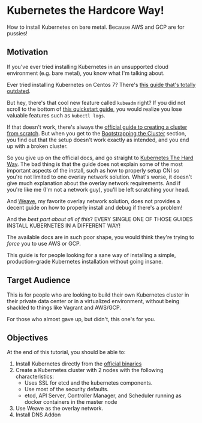 # Kubernetes the Hardcore Way!

How to install Kubernetes on bare metal. Because AWS and GCP are for pussies!


## Motivation

If you've ever tried installing Kubernetes in an unsupported cloud environment (e.g. bare metal),
you know what I'm talking about.

Ever tried installing Kubernetes on Centos 7? There's [this guide that's totally outdated](http://kubernetes.io/docs/getting-started-guides/centos/centos_manual_config/).

But hey, there's that cool new feature called `kubeadm` right? If you did not scroll to the bottom
of [this quickstart guide](http://kubernetes.io/docs/getting-started-guides/kubeadm/), you would realize
you lose valuable features such as `kubectl logs`.

If that doesn't work, there's always the [official guide to creating a cluster from scratch](http://kubernetes.io/docs/getting-started-guides/scratch/). But when you get to the [Bootstrapping the Cluster](http://kubernetes.io/docs/getting-started-guides/scratch/#bootstrapping-the-cluster)
section, you find out that the setup doesn't work exactly as intended, and you end up with a broken
cluster.

So you give up on the official docs, and go straight to [Kubernetes The Hard Way](https://github.com/kelseyhightower/kubernetes-the-hard-way). The bad thing is that the guide does not explain some of
the most important aspects of the install, such as how to properly setup CNI so you're not limited to
one overlay network solution. What's worse, it doesn't give much explanation about the overlay network
requirements. And if you're like me (I'm not a network guy), you'll be left scratching your head.

And [Weave](https://www.weave.works), my favorite overlay network solution, does not provides a decent
guide on how to properly install and debug if there's a problem!

And the _best part about all of this_? EVERY SINGLE ONE OF THOSE GUIDES INSTALL KUBERNETES IN A DIFFERENT WAY!

The available docs are in such poor shape, you would think they're trying to _force_ you to use AWS or GCP.

This guide is for people looking for a sane way of installing a simple, production-grade Kubernetes installation without going insane.


## Target Audience

This is for people who are looking to build their own Kubernetes cluster in their private data center
or in a virtualized environment, without being shackled to things like Vagrant and AWS/GCP.

For those who almost gave up, but didn't, this one's for you.


## Objectives

At the end of this tutorial, you should be able to:

1. Install Kubernetes directly from the [official binaries](https://github.com/kubernetes/kubernetes/releases)
2. Create a Kubernetes cluster with 2 nodes with the following characteristics:
   * Uses SSL for etcd and the kubernetes components.
   * Use most of the security defaults.
   * etcd, API Server, Controller Manager, and Scheduler running as docker containers in the master node
3. Use Weave as the overlay network.
4. Install DNS Addon